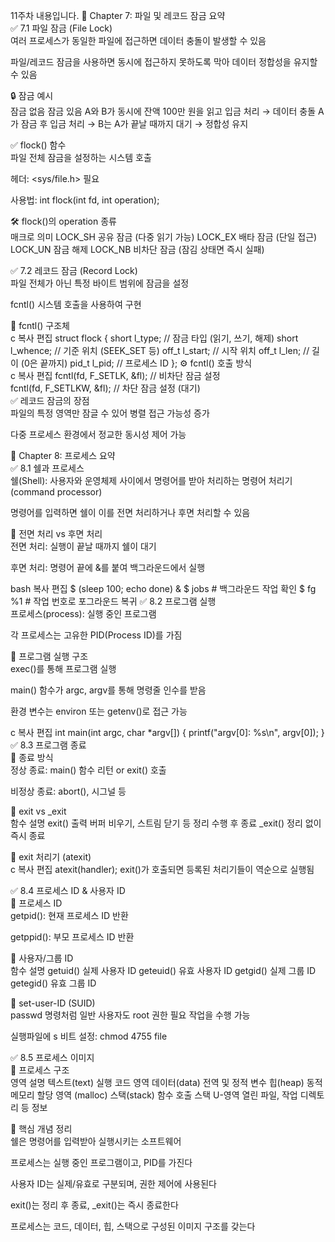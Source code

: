 11주차 내용입니다.
📁 Chapter 7: 파일 및 레코드 잠금 요약<br>
✅ 7.1 파일 잠금 (File Lock)<br>
여러 프로세스가 동일한 파일에 접근하면 데이터 충돌이 발생할 수 있음<br>

파일/레코드 잠금을 사용하면 동시에 접근하지 못하도록 막아 데이터 정합성을 유지할 수 있음<br>

🔒 잠금 예시<br>
잠금 없음	잠금 있음
A와 B가 동시에 잔액 100만 원을 읽고 입금 처리 → 데이터 충돌	A가 잠금 후 입금 처리 → B는 A가 끝날 때까지 대기 → 정합성 유지

✅ flock() 함수<br>
파일 전체 잠금을 설정하는 시스템 호출<br>

헤더: <sys/file.h> 필요<br>

사용법: int flock(int fd, int operation);<br>

🛠️ flock()의 operation 종류<br>
매크로	의미
LOCK_SH	공유 잠금 (다중 읽기 가능)
LOCK_EX	배타 잠금 (단일 접근)
LOCK_UN	잠금 해제
LOCK_NB	비차단 잠금 (잠김 상태면 즉시 실패)

✅ 7.2 레코드 잠금 (Record Lock)<br>
파일 전체가 아닌 특정 바이트 범위에 잠금을 설정<br>

fcntl() 시스템 호출을 사용하여 구현<br>

🔧 fcntl() 구조체<br>
c
복사
편집
struct flock {
  short l_type;    // 잠금 타입 (읽기, 쓰기, 해제)
  short l_whence;  // 기준 위치 (SEEK_SET 등)
  off_t l_start;   // 시작 위치
  off_t l_len;     // 길이 (0은 끝까지)
  pid_t l_pid;     // 프로세스 ID
};
⚙️ fcntl() 호출 방식<br>
c
복사
편집
fcntl(fd, F_SETLK, &fl);   // 비차단 잠금 설정<br>
fcntl(fd, F_SETLKW, &fl);  // 차단 잠금 설정 (대기)<br>
✅ 레코드 잠금의 장점<br>
파일의 특정 영역만 잠글 수 있어 병렬 접근 가능성 증가<br>

다중 프로세스 환경에서 정교한 동시성 제어 가능<br>

🧠 Chapter 8: 프로세스 요약<br>
✅ 8.1 쉘과 프로세스<br>
쉘(Shell): 사용자와 운영체제 사이에서 명령어를 받아 처리하는 명령어 처리기(command processor)<br>

명령어를 입력하면 쉘이 이를 전면 처리하거나 후면 처리할 수 있음<br>

🔹 전면 처리 vs 후면 처리<br>
전면 처리: 실행이 끝날 때까지 쉘이 대기<br>

후면 처리: 명령어 끝에 &를 붙여 백그라운드에서 실행<br>

bash
복사
편집
$ (sleep 100; echo done) &
$ jobs         # 백그라운드 작업 확인
$ fg %1        # 작업 번호로 포그라운드 복귀
✅ 8.2 프로그램 실행<br>
프로세스(process): 실행 중인 프로그램<br>

각 프로세스는 고유한 PID(Process ID)를 가짐<br>

🔹 프로그램 실행 구조<br>
exec()를 통해 프로그램 실행<br>

main() 함수가 argc, argv를 통해 명령줄 인수를 받음<br>

환경 변수는 environ 또는 getenv()로 접근 가능<br>

c
복사
편집
int main(int argc, char *argv[]) {
    printf("argv[0]: %s\n", argv[0]);
}
✅ 8.3 프로그램 종료<br>
🔸 종료 방식<br>
정상 종료: main() 함수 리턴 or exit() 호출<br>

비정상 종료: abort(), 시그널 등<br>

🔸 exit vs _exit<br>
함수	설명
exit()	출력 버퍼 비우기, 스트림 닫기 등 정리 수행 후 종료
_exit()	정리 없이 즉시 종료

🔸 exit 처리기 (atexit)<br>
c
복사
편집
atexit(handler);
exit()가 호출되면 등록된 처리기들이 역순으로 실행됨<br>

✅ 8.4 프로세스 ID & 사용자 ID<br>
🔸 프로세스 ID<br>
getpid(): 현재 프로세스 ID 반환<br>

getppid(): 부모 프로세스 ID 반환<br>

🔸 사용자/그룹 ID<br>
함수	설명
getuid()	실제 사용자 ID
geteuid()	유효 사용자 ID
getgid()	실제 그룹 ID
getegid()	유효 그룹 ID

🔸 set-user-ID (SUID)<br>
passwd 명령처럼 일반 사용자도 root 권한 필요 작업을 수행 가능<br>

실행파일에 s 비트 설정: chmod 4755 file<br>

✅ 8.5 프로세스 이미지<br>
🔹 프로세스 구조<br>
영역	설명
텍스트(text)	실행 코드 영역
데이터(data)	전역 및 정적 변수
힙(heap)	동적 메모리 할당 영역 (malloc)
스택(stack)	함수 호출 스택
U-영역	열린 파일, 작업 디렉토리 등 정보

🧩 핵심 개념 정리<br>
쉘은 명령어를 입력받아 실행시키는 소프트웨어<br>

프로세스는 실행 중인 프로그램이고, PID를 가진다<br>

사용자 ID는 실제/유효로 구분되며, 권한 제어에 사용된다<br>

exit()는 정리 후 종료, _exit()는 즉시 종료한다<br>

프로세스는 코드, 데이터, 힙, 스택으로 구성된 이미지 구조를 갖는다<br>
